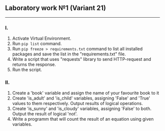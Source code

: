 ## Laboratory work №1 (Variant 21)
---
### I.
1. Activate Virtual Environment.
2. Run ``` pip list ``` command.
3. Run ``` pip freeze > requirements.txt ``` command to list all installed packages and save the list in the "requirements.txt" file.
4. Write a script that uses "requests" library to send HTTP-request and returns the response.
5. Run the script.
### II.
1. Create a 'book' variable and assign the name of your favourite book to it
2. Create 'is_adult' and 'is_child' variables, assigning 'False' and 'True' values to them respectively. Output results of logical operations.
3. Create 'is_sunny' and 'is_cloudy' variables, assigning 'False' to both. Output the result of logical 'not'.
4. Write a programm that will count the result of an equation using given variables.